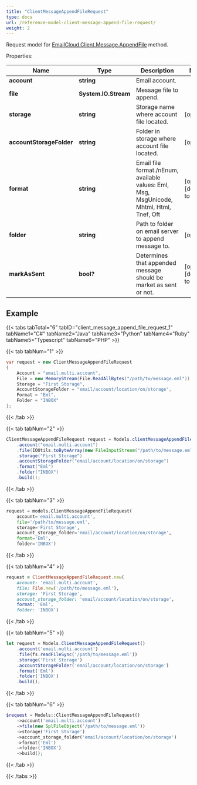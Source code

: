 ```yaml
---
title: "ClientMessageAppendFileRequest"
type: docs
url: /reference-model-client-message-append-file-request/
weight: 2
---
```


Request model for [EmailCloud.Client.Message.AppendFile](/email/reference-client-message-api/#appendfile) method.

Properties:

Name | Type | Description | Notes
---- | ---- | ----------- | -----
**account** |**string**|Email account. |
**file** |**System.IO.Stream**|Message file to append. |
**storage** |**string**|Storage name where account file located. |[optional] 
**accountStorageFolder** |**string**|Folder in storage where account file located. |[optional] 
**format** |**string**|Email file format./nEnum, available values: Eml, Msg, MsgUnicode, Mhtml, Html, Tnef, Oft |[optional] [default to 0]
**folder** |**string**|Path to folder on email server to append message to. |[optional] 
**markAsSent** |**bool?**|Determines that appended message should be market as sent or not. |[optional] [default to true]

## Example

{{< tabs tabTotal="6" tabID="client_message_append_file_request_1" tabName1="C#" tabName2="Java" tabName3="Python" tabName4="Ruby" tabName5="Typescript" tabName6="PHP" >}}

{{< tab tabNum="1" >}}

```csharp
var request = new ClientMessageAppendFileRequest
{ 
    Account = "email.multi.account",
    File = new MemoryStream(File.ReadAllBytes("/path/to/message.eml")),
    Storage = "First Storage",
    AccountStorageFolder = "email/account/location/on/storage",
    Format = "Eml",
    Folder = "INBOX"
};
```

{{< /tab >}}

{{< tab tabNum="2" >}}

```java
ClientMessageAppendFileRequest request = Models.clientMessageAppendFileRequest()
    .account("email.multi.account")
    .file(IOUtils.toByteArray(new FileInputStream("/path/to/message.eml")))
    .storage("First Storage")
    .accountStorageFolder("email/account/location/on/storage")
    .format("Eml")
    .folder("INBOX")
    .build();
```

{{< /tab >}}

{{< tab tabNum="3" >}}

```python
request = models.ClientMessageAppendFileRequest(
    account='email.multi.account',
    file='/path/to/message.eml',
    storage='First Storage',
    account_storage_folder='email/account/location/on/storage',
    format='Eml',
    folder='INBOX')
```

{{< /tab >}}

{{< tab tabNum="4" >}}

```ruby
request = ClientMessageAppendFileRequest.new(
    account: 'email.multi.account',
    file: File.new('/path/to/message.eml'),
    storage: 'First Storage',
    account_storage_folder: 'email/account/location/on/storage',
    format: 'Eml',
    folder: 'INBOX')
```

{{< /tab >}}

{{< tab tabNum="5" >}}

```typescript
let request = Models.ClientMessageAppendFileRequest()
    .account('email.multi.account')
    .file(fs.readFileSync('/path/to/message.eml'))
    .storage('First Storage')
    .accountStorageFolder('email/account/location/on/storage')
    .format('Eml')
    .folder('INBOX')
    .build();
```

{{< /tab >}}

{{< tab tabNum="6" >}}

```php
$request = Models::ClientMessageAppendFileRequest()
    ->account('email.multi.account')
    ->file(new SplFileObject('/path/to/message.eml'))
    ->storage('First Storage')
    ->account_storage_folder('email/account/location/on/storage')
    ->format('Eml')
    ->folder('INBOX')
    ->build();
```

{{< /tab >}}

{{< /tabs >}}

